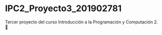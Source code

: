 # IPC2_Proyecto3_201902781
Tercer proyecto del curso Introducción a la Programación y Computación 2. 🚀
